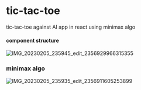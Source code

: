 # tic-tac-toe
tic-tac-toe against AI app in react using minimax algo

#### component structure
![IMG_20230205_235945_edit_2356929966315355](https://user-images.githubusercontent.com/59206903/216837456-e0f4d702-a708-4cef-9ec2-07b6fcb652a8.jpg)


### minimax algo
![IMG_20230205_235935_edit_2356911605253899](https://user-images.githubusercontent.com/59206903/216837496-34d40346-3a25-49f5-a6cf-291a8ee56cb9.jpg)

